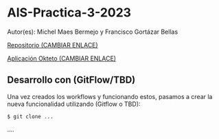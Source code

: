 # AIS-Practica-3-2023

Autor(es): Michel Maes Bermejo y Francisco Gortázar Bellas

[Repositorio (CAMBIAR ENLACE)](https://github.com/URJC-AIS/AIS-Practica-3-2023-template)

[Aplicación Okteto (CAMBIAR ENLACE)](https://books-maes95.cloud.okteto.net/)

## Desarrollo con (GitFlow/TBD)

Una vez creados los workflows y funcionando estos, pasamos a crear la nueva funcionalidad utilizando (Gitflow o TBD):

```
$ git clone ...
```

....

